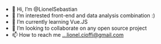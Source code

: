 - 👋 Hi, I’m @LionelSebastian
- 👀 I’m interested front-end and data analysis combination :)
- 🌱 I’m currently learning Vue.JS
- 💞️ I’m looking to collaborate on any open source project 
- 📫 How to reach me ...lionel.cioffi@gmail.com

<!---
LionelSebastian/LionelSebastian is a ✨ special ✨ repository because its `README.md` (this file) appears on your GitHub profile.
You can click the Preview link to take a look at your changes.
--->
